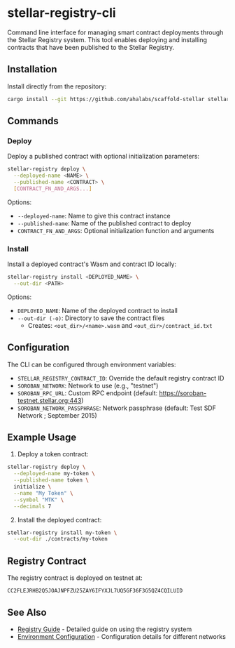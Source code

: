 # stellar-registry-cli

Command line interface for managing smart contract deployments through the Stellar Registry system. This tool enables deploying and installing contracts that have been published to the Stellar Registry.

## Installation

Install directly from the repository:

```bash
cargo install --git https://github.com/ahalabs/scaffold-stellar stellar-registry-cli
```

## Commands

### Deploy

Deploy a published contract with optional initialization parameters:

```bash
stellar-registry deploy \
  --deployed-name <NAME> \
  --published-name <CONTRACT> \
  [CONTRACT_FN_AND_ARGS...]
```

Options:
- `--deployed-name`: Name to give this contract instance
- `--published-name`: Name of the published contract to deploy
- `CONTRACT_FN_AND_ARGS`: Optional initialization function and arguments

### Install

Install a deployed contract's Wasm and contract ID locally:

```bash
stellar-registry install <DEPLOYED_NAME> \
  --out-dir <PATH>
```

Options:
- `DEPLOYED_NAME`: Name of the deployed contract to install
- `--out-dir (-o)`: Directory to save the contract files
  - Creates: `<out_dir>/<name>.wasm` and `<out_dir>/contract_id.txt`

## Configuration

The CLI can be configured through environment variables:

- `STELLAR_REGISTRY_CONTRACT_ID`: Override the default registry contract ID
- `SOROBAN_NETWORK`: Network to use (e.g., "testnet")
- `SOROBAN_RPC_URL`: Custom RPC endpoint (default: https://soroban-testnet.stellar.org:443)
- `SOROBAN_NETWORK_PASSPHRASE`: Network passphrase (default: Test SDF Network ; September 2015)

## Example Usage

1. Deploy a token contract:
```bash
stellar-registry deploy \
  --deployed-name my-token \
  --published-name token \
  initialize \
  --name "My Token" \
  --symbol "MTK" \
  --decimals 7
```

2. Install the deployed contract:
```bash
stellar-registry install my-token \
  --out-dir ./contracts/my-token
```

## Registry Contract

The registry contract is deployed on testnet at:
```
CC2FLEJRHB2Q5JOAJNPFZU25ZAY6IFYXJL7UQ5GF36F3G5QZ4CQILUID
```

## See Also

- [Registry Guide](../../docs/registry.md) - Detailed guide on using the registry system
- [Environment Configuration](../../docs/environments.md) - Configuration details for different networks